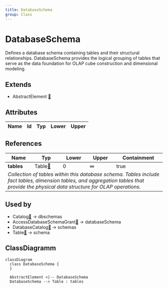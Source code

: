 ```yaml
---
title: DatabaseSchema
group: Class
---
```


# DatabaseSchema<a name="class-databaseschema"></a>

Defines a database schema containing tables and their structural relationships. DatabaseSchema provides the logical grouping of tables that serve as the data foundation for OLAP cube construction and dimensional modeling.
## Extends
- AbstractElement [🔗](./class-AbstractElement)
## Attributes

<table>
  <thead>
    <tr>
      <th>Name</th>
      <th>Id</th>
      <th>Typ</th>
      <th>Lower</th>
      <th>Upper</th>
    </tr>
  </thead>
  <tbody>
  </tbody>
</table>

## References

<table>
  <thead>
    <tr>
      <th>Name</th>
      <th>Typ</th>
      <th>Lower</th>
      <th>Upper</th>
      <th>Containment</th>
    </tr>
  </thead>
  <tbody>
    <tr>
      <td><strong>tables</strong></td>
      <td>Table<a href="./class-Table">🔗</a></td>
      <td>0</td>
      <td>&infin;</td>
      <td>true</td>
    </tr>
    <tr>
      <td colspan="5"><em>Collection of tables within this database schema. Tables include fact tables, dimension tables, and aggregation tables that provide the physical data structure for OLAP operations.</em></td>
    </tr>
  </tbody>
</table>



## Used by

- Catalog[🔗](./class-Catalog) → dbschemas
- AccessDatabaseSchemaGrant[🔗](./class-AccessDatabaseSchemaGrant) → databaseSchema
- DatabaseCatalog[🔗](./class-DatabaseCatalog) → schemas
- Table[🔗](./class-Table) → schema

## ClassDiagramm

```mermaid
classDiagram
  class DatabaseSchema {
  }

  AbstractElement <|-- DatabaseSchema
  DatabaseSchema --> Table : tables

```

